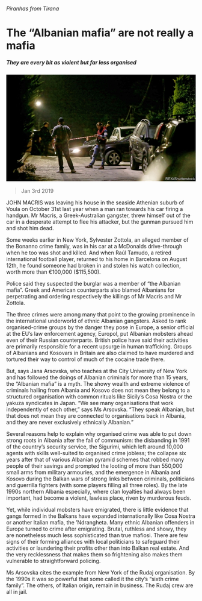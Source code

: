###### Piranhas from Tirana

# The “Albanian mafia” are not really a mafia 

##### They are every bit as violent but far less organised 

![image](images/20190105_EUP002_0.jpg) 

> Jan 3rd 2019 

 

JOHN MACRIS was leaving his house in the seaside Athenian suburb of Voula on October 31st last year when a man ran towards his car firing a handgun. Mr Macris, a Greek-Australian gangster, threw himself out of the car in a desperate attempt to flee his attacker, but the gunman pursued him and shot him dead. 

Some weeks earlier in New York, Sylvester Zottola, an alleged member of the Bonanno crime family, was in his car at a McDonalds drive-through when he too was shot and killed. And when Raúl Tamudo, a retired international football player, returned to his home in Barcelona on August 12th, he found someone had broken in and stolen his watch collection, worth more than €100,000 ($115,500). 

Police said they suspected the burglar was a member of “the Albanian mafia”. Greek and American counterparts also blamed Albanians for perpetrating and ordering respectively the killings of Mr Macris and Mr Zottola. 

The three crimes were among many that point to the growing prominence in the international underworld of ethnic Albanian gangsters. Asked to rank organised-crime groups by the danger they pose in Europe, a senior official at the EU’s law enforcement agency, Europol, put Albanian mobsters ahead even of their Russian counterparts. British police have said their activities are primarily responsible for a recent upsurge in human trafficking. Groups of Albanians and Kosovars in Britain are also claimed to have murdered and tortured their way to control of much of the cocaine trade there. 

But, says Jana Arsovska, who teaches at the City University of New York and has followed the doings of Albanian criminals for more than 15 years, the “Albanian mafia” is a myth. The showy wealth and extreme violence of criminals hailing from Albania and Kosovo does not mean they belong to a structured organisation with common rituals like Sicily’s Cosa Nostra or the yakuza syndicates in Japan. “We see many organisations that work independently of each other,” says Ms Arsovska. “They speak Albanian, but that does not mean they are connected to organisations back in Albania, and they are never exclusively ethnically Albanian.” 

Several reasons help to explain why organised crime was able to put down strong roots in Albania after the fall of communism: the disbanding in 1991 of the country’s security service, the Sigurimi, which left around 10,000 agents with skills well-suited to organised crime jobless; the collapse six years after that of various Albanian pyramid schemes that robbed many people of their savings and prompted the looting of more than 550,000 small arms from military armouries, and the emergence in Albania and Kosovo during the Balkan wars of strong links between criminals, politicians and guerrilla fighters (with some players filling all three roles). By the late 1990s northern Albania especially, where clan loyalties had always been important, had become a violent, lawless place, riven by murderous feuds. 

Yet, while individual mobsters have emigrated, there is little evidence that gangs formed in the Balkans have expanded internationally like Cosa Nostra or another Italian mafia, the ’Ndrangheta. Many ethnic Albanian offenders in Europe turned to crime after emigrating. Brutal, ruthless and showy, they are nonetheless much less sophisticated than true mafiosi. There are few signs of their forming alliances with local politicians to safeguard their activities or laundering their profits other than into Balkan real estate. And the very recklessness that makes them so frightening also makes them vulnerable to straightforward policing. 

Ms Arsovska cites the example from New York of the Rudaj organisation. By the 1990s it was so powerful that some called it the city’s “sixth crime family”. The others, of Italian origin, remain in business. The Rudaj crew are all in jail. 

